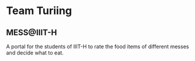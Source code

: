 # Team Turiing
## MESS@IIIT-H
A portal for the students of IIIT-H to rate the food items of different messes and decide what to eat.

